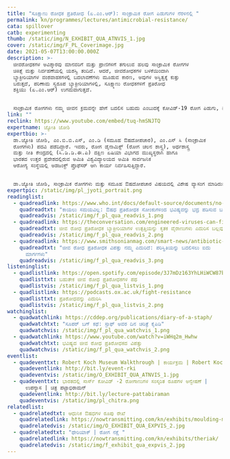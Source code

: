 ```yaml
---
title: "ಸೂಕ್ಷ್ಮಾಣು ರೋಧಕ ಪ್ರತಿರೋಧ (ಏ.ಎಂ.ಆರ್):‌ ಸಾಂಕ್ರಾಮಿಕ ರೋಗ ಪಿಡುಗುಗಳ ನೆರಳಿನಲ್ಲಿ "
permalink: kn/programmes/lectures/antimicrobial-resistance/
cata: spillover
catb: experimenting
thumb: /static/img/N_EXHIBIT_QUA_ATNVIS_1.jpg
cover: /static/img/F_PL_Coverimage.jpg
date: 2021-05-07T13:00:00.000Z
description: >-
  ಜೀವರೋಧಕಗಳ ಅವಿಶ್ಕಾರವು ಮಾನವರಿಗೆ ಮತ್ತು ಪ್ರಾಣಿಗಳಿಗೆ ತಗುಲುವ ಹಲವು ಸಾಂಕ್ರಾಮಿಕ ರೋಗಗಳ
  ಚಿಕಿತ್ಸೆ ಮತ್ತು ನಿರ್ವಹಣೆಯಲ್ಲಿ ಯಶಸ್ವಿ ತಂದಿದೆ. ಆದರೆ, ಜೀವರೋಧಕಗಳ ಬಳಕೆಯಿಂದಾಗಿ
  ಬ್ಯಾಕ್ಟೀರಿಯಾಗಳ ವಂಶವಾಹಕಗಳಲ್ಲಿ ಬದಲಾವಣೆಗಳು ಮೂಡುವ ಕಾರಣ, ಅವುಗಳ ಅಸ್ಥಿತ್ವಕ್ಕೆ ಕುತ್ತು
  ಬರುತ್ತದೆ, ಪರಿಣಾಮ ಸ್ವರೂಪ ಬ್ಯಾಕ್ಟೀರಿಯಾಗಳಲ್ಲಿ, ಸೂಕ್ಷ್ಮಾಣು ರೋಧಕಗಳಿಗೆ ಪ್ರತಿರೋಧ
  ಶಕ್ತಿಯು (ಏ.ಎಂ.ಆರ್)‌ ಉಗಮವಾಗುತ್ತದೆ. 


  ಸಾಂಕ್ರಾಮಿಕ ರೋಗಗಳು ನಮ್ಮ ಜೀವನ ಕ್ರಮವನ್ನೇ ಹೇಗೆ ಬದಲಿಸ ಬಹುದು ಎಂಬುದಕ್ಕೆ ಕೋವಿಡ್-‌19 ರೋಗ ಪಿಡುಗು, ನಿದರ್ಶನವಾಗಿದೆ. ಜೀವರೋಧಕಗಳ ಬಳಕೆಯಲ್ಲಿ ಎಚ್ಚರಿಕೆ ವಹಿಸದಿದ್ದರೆ, ಇವು ಭವಿಷ್ಯದಲ್ಲಿ ಮುಂದಿನ ಪೀಳಿಗೆಗಳಿಗೆ ಲಭಿಸದೇ ಇರಬಹುದು. ಪಿಡುಗಿನ ರೂಪ ತಾಳಿರುವ ಸೂಕ್ಷ್ಮಾಣು ರೋಧಕ ಪ್ರತಿರೋಧ ಶಕ್ತಿಗೆ ಸಂಬಂಧಿಸಿದ ಹಲವು ವಿಷಯಗಳು, ಪ್ರಶ್ನೆಗಳು ಮತ್ತು ಪರಿಹಾರದ ಬಗೆಗೆ ಡಾ.ಜ್ಯೋತಿ ಜೋಶಿಯವರು ಈ ಭಾಷಣದ ಮೂಲಕ ಅರಿವು ಮೂಡಿಸಲಿದ್ದಾರೆ.
link: ""
reclink: https://www.youtube.com/embed/tuq-hmSNJTQ
expertname: ಜ್ಯೋತಿ ಜೋಶಿ
expertbio: >-
  ಡಾ.ಜ್ಯೋತಿ ಜೋಶಿ, ಎಂ.ಬಿ.ಬಿ.ಎಸ್‌, ಎಂ.ಡಿ (ಸಮೂಹ ಔಷದೋಪಚಾರ), ಎಂ.ಎಸ್‌ ಸಿ (ಸಾಂಕ್ರಾಮಿಕ
  ರೋಗಗಳು) ಪದವಿ ಪಡೆದಿದ್ದಾರೆ. ಇವರು, ರೋಗ ಡೈನಾಮಿಕ್ಸ್ (ರೋಗ ಚಲನ ಶಾಸ್ತ್ರ), ಅರ್ಥಶಾಸ್ತ್ರ
  ಮತ್ತು ನೀತಿ ಕೇಂದ್ರದಲ್ಲಿ (ಸಿ.ಡಿ.ಡಿ.ಈ.ಪಿ) ದಕ್ಷಿಣ ಏಷಿಯಾ ವಿಭಾಗದ ಮುಖ್ಯಸ್ಥರಾಗಿ ಹಾಗೂ
  ಭಾರತದ ಉತ್ತರ ಪ್ರದೇಶದಲ್ಲಿರುವ ಅಮಿತಿ ವಿಶ್ವವಿದ್ಯಾಲಯದ ಅಮಿತಿ ಸಾರ್ವಜನಿಕ
  ಆರೋಗ್ಯ ಸಂಸ್ಥೆಯಲ್ಲಿ ಅಡಜಂಕ್ಟ್‌ ಪ್ರೊಫೆಸರ್‌ ಆಗಿ ಕಾರ್ಯ ನಿರ್ವಹಿಸುತ್ತಿದ್ದಾರೆ.


  ಡಾ.ಜ್ಯೋತಿ ಜೋಶಿ, ಸಾಂಕ್ರಾಮಿಕ ರೋಗಗಳು ಮತ್ತು ಸಮೂಹ ಔಷದೋಪಚಾರ ವಿಷಯದಲ್ಲಿ ವಿಶೇಷ ವ್ಯಾಸಂಗ ಮಾಡಿರುವ ವೈದ್ಯರು. ಇವರು, ಇಪ್ಪತ್ತು ದಶಕಗಳ ಕಾಲ ಸಾರ್ವಜನಿಕ ಯೋಜನೆಗಳಲ್ಲಿ ಕಾರ್ಯ ನಿರ್ವಹಿಸಿದ್ದಾರೆ.  ಸೂಕ್ಷ್ಮಾಣು ರೋಧಕ ಪ್ರತಿರೋಧದ (ಏ.ಎಂ.ಆರ್) ಲಕ್ಷಣಗಳು, ಲಸಿಕೆಗಳು, ಸಾಂಕ್ರಾಮಿಕ ರೋಗಗಳು ಮತ್ತು ಆರೋಗ್ಯ ವ್ಯವಸ್ಥೆಗಳ ಬಗೆಗೆ ಸಂಶೋಧನೆ ಮಾಡಿದ್ದಾರೆ. ರೋಗ ಡೈನಾಮಿಕ್ಸ್, ಅರ್ಥಶಾಸ್ತ್ರ ಮತ್ತು ನೀತಿ ಕೇಂದ್ರದ (ಸಿ.ಡಿ.ಡಿ.ಈ.ಪಿ) ಜಾಗತಿಕ ಜೀವರೋಧಕ ಸಂಶೋಧನಾ ಸಹಭಾಗಿತ್ವ ಕಾರ್ಯಕ್ರಮದ ಅಂಗವಾಗಿ, ಡಾ.ಜ್ಯೋತಿ, ಸೂಕ್ಷ್ಮಾಣು ರೋಧಕ ಪ್ರತಿರೋಧ (ಏ.ಎಂ.ಆರ್)‌ ಕ್ಕೆ, ಸೂಕ್ತ ಪರಿಹಾರ ಕಂಡುಹಿಡಿಯಲು, ಏಷಿಯಾದ ಆರು ದೇಶಗಳಲ್ಲಿ ಕಾರ್ಯ ಯೋಜನೆಯನ್ನು ರೂಪಿಸುವಲ್ಲಿ ನೆರವಾಗಿದ್ದಾರೆ.
expertpic: /static/img/pl_jyoti_portrait.png
readinglist:
  - quadreadlink: https://www.who.int/docs/default-source/documents/no-time-to-wait-securing-the-future-from-drug-resistant-infections-en.pdf?sfvrsn=5b424d7_6
    quadreadtxt: "ಕಾಯಲು ಸಮಯವಿಲ್ಲ: ಔಷಧ ಪ್ರತಿರೋಧಕ ಸೋಂಕುಗಳಿಂದ ಭವಿಷ್ಯವನ್ನು ಭದ್ರ ಪಡಿಸುವ ಬಗೆ "
    quadreadvis: /static/img/f_pl_qua_readvis_1.png
  - quadreadlink: https://theconversation.com/engineered-viruses-can-fight-the-rise-of-antibiotic-resistant-bacteria-154337
    quadreadtxt: ಜೀವ ರೋಧ ಪ್ರತಿರೋಧಕ ಬ್ಯಾಕ್ಟೀರಿಯಾಗಳ ಉತ್ಪತ್ತಿಯನ್ನು ಕೃತಕ ವೈರಾಣುಗಳು ಎದುರಿಸ ಬಲ್ಲವು
    quadreadvis: /static/img/f_pl_qua_readvis_2.png
  - quadreadlink: https://www.smithsonianmag.com/smart-news/antibiotic-apocalypse-upon-us-five-ways-we-can-turn-things-around-1-180959188/
    quadreadtxt: "ಜೀವ ರೋಧ ಪ್ರತಿರೋಧಕ ವಿಪತ್ತು ನಮ್ಮ ಎದುರಿದೆ: ಪರಿಸ್ಥಿತಿಯನ್ನು ಬದಲಿಸಲು ಐದು
      ಮಾರ್ಗಗಳು"
    quadreadvis: /static/img/f_pl_qua_readvis_3.png
listeninglist:
  - quadlistlink: https://open.spotify.com/episode/3J7mDz163YhLHiWCW87b9X
    quadlisttxt: ಬಹುತೇಕ ಜೀವ ರೋಧ ಪ್ರತಿರೋಧಕಗಳ ಪಥ
    quadlistvis: /static/img/f_pl_qua_listvis_1.png
  - quadlistlink: https://podcasts.ox.ac.uk/fight-resistance
    quadlisttxt: ಪ್ರತಿರೋಧವನ್ನು ಎದುರಿಸಿ
    quadlistvis: /static/img/f_pl_qua_listvis_2.png
watchinglist:
  - quadwatchlink: https://cddep.org/publications/diary-of-a-staph/
    quadwatchtxt: "ಸೂಪರ್‌ ಬಗ್‌ ಕಥೆ: ಸ್ಟಾಫ್‌ ಅವರ ದಿನ ಚರಿತ್ರೆ ಕೈಪಿಡಿ"
    quadwatchvis: /static/img/f_pl_qua_watchvis_1.png
  - quadwatchlink: https://www.youtube.com/watch?v=iWHq2m_Hwhw
    quadwatchtxt: ಭವಿಷ್ಯದ ಜೀವ ರೋಧ ಪ್ರತಿರೋಧಕದ ವಿಪತ್ತು
    quadwatchvis: /static/img/f_pl_qua_watchvis_2.png
eventlist:
  - quadeventtxt: Robert Koch Museum Walkthrough | ಕಾರ್ಯಕ್ರಮ | Robert Koch Institute
    quadeventlink: http://bit.ly/event-rki
    quadeventvis: /static/img/O_EXHIBIT_QUA_ATNVIS_1.jpg
  - quadeventtxt: ಭಾರತದಲ್ಲಿ ಸಾರ್ಸ್‌ ಕೋವಿಡ್‌ -2 ರೋಗಾಣುಗಳ ಸಂಸ್ಕರಿತ ರೂಪಗಳ ಅನ್ವೇಷಣೆ |
      ಉಪನ್ಯಾಸ | ಚಿತ್ರ ಪಟ್ಟಾಭಿರಾಮನ್‌
    quadeventlink: http://bit.ly/lecture-pattabiraman
    quadeventvis: /static/img/pl_chitra.png
relatedlist:
  - quadrelatedtxt: ಆಧುನಿಕ ಔಷಧಗಳ ರೂಪು ರೇಖೆ
    quadrelatedlink: https://nowtransmitting.com/kn/exhibits/moulding-modern-medicine/
    quadrelatedvis: /static/img/O_EXHIBIT_QUA_EXPVIS_2.jpg
  - quadrelatedtxt: "ಥೇರಿಯಾಕ್‌ | ರೋಗ ನಕ್ಷೆ "
    quadrelatedlink: https://nowtransmitting.com/kn/exhibits/theriak/
    quadrelatedvis: /static/img/f_exhibit_qua_expvis_2.jpg
---
```

